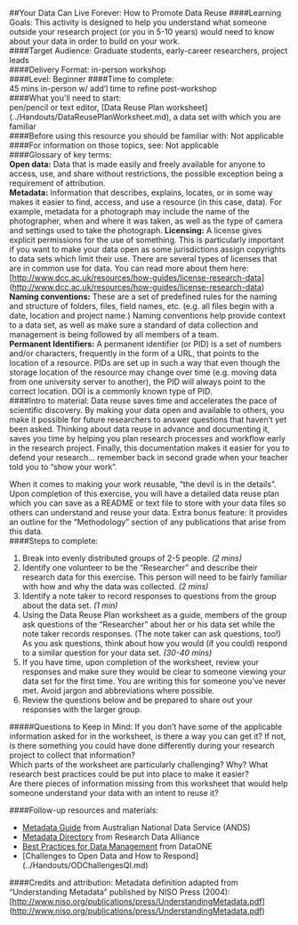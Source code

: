 ##Your Data Can Live Forever: How to Promote Data Reuse
####Learning Goals:
This activity is designed to help you understand what someone outside your research project (or you in 5-10 years) would need to know about your data in order to build on your work.  
####Target Audience: 
Graduate students, early-career researchers, project leads  
####Delivery Format: 
in-person workshop  
####Level: Beginner
####Time to complete:  
45 mins in-person w/ add’l time to refine post-workshop  
####What you'll need to start:  
pen/pencil or text editor, [Data Reuse Plan worksheet] (../Handouts/DataReusePlanWorksheet.md), a data set with which you are familiar  
####Before using this resource you should be familiar with: Not applicable  
####For information on those topics, see: Not applicable  
####Glossary of key terms:  
**Open data:** Data that is made easily and freely available for anyone to access, use, and share without restrictions, the possible exception being a requirement of attribution.  
**Metadata:** Information that describes, explains, locates, or in some way makes it easier to find, access, and use  a resource (in this case, data).  For example, metadata for a photograph may include the name of the photographer, when and where it was taken, as well as the type of camera and settings used to take the photograph. 
**Licensing:** A license gives explicit permissions for the use of something.  This is particularly important if you want to make your data open as some jurisdictions assign copyrights to data sets which limit their use.  There are several types of licenses that are in common use for data.  You can read more about them here: [http://www.dcc.ac.uk/resources/how-guides/license-research-data] (http://www.dcc.ac.uk/resources/how-guides/license-research-data)  
**Naming conventions:** These are a set of predefined rules for the naming and structure of folders, files, field names, etc. (e.g. all files begin with a date, location and project name.)  Naming conventions help provide context to a data set, as well as make sure a standard of data collection and management is being followed by all members of a team.  
**Permanent Identifiers:** A permanent identifier (or PID) is a set of numbers and/or characters, frequently in the form of a URL, that points to the location of a resource.  PIDs are set up in such a way that even though the storage location of the resource may change over time (e.g. moving data from one university server to another), the PID will always point to the correct location.  DOI is a commonly known type of PID.  
####Intro to material:
Data reuse saves time and accelerates the pace of scientific discovery.  By making your data open and available to others, you make it possible for future researchers to answer questions that haven’t yet been asked. Thinking about data reuse in advance and documenting it, saves you time by helping you plan research processes and workflow early in the research project.  Finally, this documentation makes it easier for you to defend your research... remember back in second grade when your teacher told you to “show your work”.

When it comes to making your work reusable, “the devil is in the details”.  Upon completion of this exercise, you will have a detailed data reuse plan which you can save as a README or text file to store with your data files so others can understand and reuse your data.  Extra bonus feature: it provides an outline for the “Methodology” section of any publications that arise from this data.  
####Steps to complete:
1. Break into evenly distributed groups of 2-5 people. *(2 mins)*  
2. Identify one volunteer to be the “Researcher” and describe their research data for this exercise.  This person will need to be fairly familiar with how and why the data was collected. *(2 mins)*  
3. Identify a note taker to record responses to questions from the group about the data set. *(1 min)*  
4. Using the Data Reuse Plan worksheet as a guide, members of the group ask questions of the “Researcher” about her or his data set while the note taker records responses.  (The note taker can ask questions, too!)  As you ask questions, think about how you would (if you could) respond to a similar question for your data set. *(30-40 mins)*  
5. If you have time, upon completion of the worksheet, review your responses and make sure they would be clear to someone viewing your data set for the first time.  You are writing this for someone you’ve never met.  Avoid jargon and abbreviations where possible.  
6. Review the questions below and be prepared to share out your responses with the larger group. 

#####Questions to Keep in Mind:
If you don’t have some of the applicable information asked for in the worksheet, is there a way you can get it?  If not, is there something you could have done differently during your research project to collect that information?  
Which parts of the worksheet are particularly challenging?  Why?  What research best practices could be put into place to make it easier?  
Are there pieces of information missing from this worksheet that would help someone understand your data with an intent to reuse it?  

####Follow-up resources and materials:
* [Metadata Guide](http://www.ands.org.au/guides/metadata-working.html) from Australian National Data Service (ANDS)
* [Metadata Directory](http://rd-alliance.github.io/metadata-directory/) from Research Data Alliance
* [Best Practices for Data Management](https://www.dataone.org/sites/all/documents/DataONE_BP_Primer_020212.pdf) from DataONE
* [Challenges to Open Data and How to Respond] (../Handouts/ODChallengesQI.md)

####Credits and attribution:
Metadata definition adapted from “Understanding Metadata” published by NISO Press (2004): [http://www.niso.org/publications/press/UnderstandingMetadata.pdf] (http://www.niso.org/publications/press/UnderstandingMetadata.pdf)
